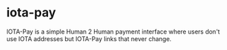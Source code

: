 # iota-pay
IOTA-Pay is a simple Human 2 Human payment interface where users don't use IOTA addresses but IOTA-Pay links that never change.
